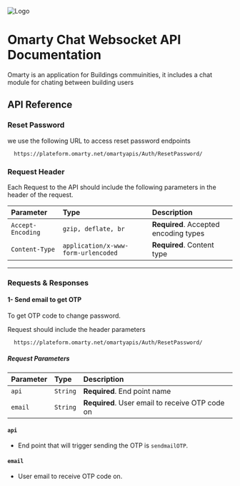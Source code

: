 


![Logo](https://omarty.net/wp-content/uploads/2023/03/cropped-omarty_logo_80h.png)


# Omarty Chat Websocket API Documentation

Omarty is an application for Buildings commuinities, it includes a chat module for chating between building users




## API Reference
### **Reset Password**
we use the following URL to access reset password endpoints
```http
  https://plateform.omarty.net/omartyapis/Auth/ResetPassword/
```

### **Request Header**
Each Request to the API should include the following parameters in the header of the request.

| Parameter | Type     | Description                |
| :-------- | :------- | :------------------------- |
| `Accept-Encoding` | `gzip, deflate, br` | **Required**. Accepted encoding types |
| `Content-Type` | `application/x-www-form-urlencoded` | **Required**. Content type|
------------------------------
### **Requests & Responses**

#### **1- Send email to get OTP**
To get OTP code to change password.

Request should include the header parameters
```http
  https://plateform.omarty.net/omartyapis/Auth/ResetPassword/
```
##### **Request Parameters**

| Parameter | Type     | Description                       |
| :-------- | :------- | :-------------------------------- |
| `api` | `String` | **Required**. End point name|
| `email` | `String` | **Required**. User email to receive OTP code on|

#### `api`

- End point that will trigger sending the OTP is `sendmailOTP`.

#### `email`

- User email to receive OTP code on.
